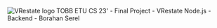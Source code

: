 ![VRestate logo](img/VRestate_logo3.png?raw=true "VRestate")
TOBB ETU CS 23' - Final Project - VRestate
Node.js - Backend - Borahan Serel

